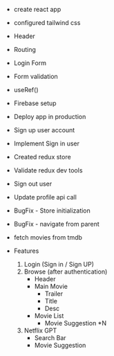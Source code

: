 - create react app
- configured tailwind css
- Header
- Routing
- Login Form
- Form validation
- useRef()
- Firebase setup
- Deploy app in production
- Sign up user account
- Implement Sign in user
- Created redux store
- Validate redux dev tools
- Sign out user
- Update profile api call
- BugFix - Store initialization
- BugFix - navigate from parent
- fetch movies from tmdb 

- Features
    1.  Login (Sign in / Sign UP)
    2.  Browse (after authentication)
        -   Header
        -   Main Movie
            -   Trailer
            -   Title 
            -   Desc
        -   Movie List
            -   Movie Suggestion *N
    3.  Netflix GPT
        -   Search Bar
        -   Movie Suggestion




